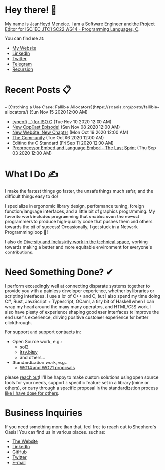 # Hey there! 🎉

My name is JeanHeyd Meneide. I am a Software Engineer and [the Project Editor for ISO/IEC JTC1 SC22 WG14 - Programming Languages, C](http://www.open-std.org/jtc1/sc22/wg14/www/contacts).

You can find me at:

- [My Website](https://ThePhD.github.io)
- [LinkedIn](https://www.linkedin.com/in/thephd)
- [Twitter](https://twitter.com/__phantomderp)
- [Telegram](https://t.me/thephantomderp)
- [Recursion](https://github.com/ThePhD)




# Recent Posts 📋

<!-- BLOG-POST-LIST:START -->- [Catching a Use Case: Fallible Allocators](https://soasis.org/posts/fallible-allocators/) (Sun Nov 15 2020 12:00 AM)
- [typeof(...) for ISO C](https://soasis.org/posts/typeof-for-iso-c-standard/) (Tue Nov 10 2020 12:00 AM)
- [New CppCast Episode!](https://soasis.org/posts/cppcast-unicode-c-c++-guest-co-host/) (Sun Nov 08 2020 12:00 AM)
- [New Website, New Chapter](https://soasis.org/posts/hello/) (Mon Oct 19 2020 12:00 AM)
- [The Community](https://thephd.github.io/the-community) (Tue Oct 06 2020 12:00 AM)
- [Editing the C Standard](https://thephd.github.io/editing-the-c-standard) (Fri Sep 11 2020 12:00 AM)
- [Preprocessor Embed and Language Embed - The Last Sprint](https://thephd.github.io/preprocessor-embed-std-embed-the-last-spring) (Thu Sep 03 2020 12:00 AM)
<!-- BLOG-POST-LIST:END -->




# What I Do ✍

I make the fastest things go faster, the unsafe things much safer, and the difficult things easy to do!

I specialize in ergonomic library design, performance tuning, foreign function/language interfaces, and a little bit of graphics programming. My favorite work includes programming that enables even the newest programmers to produce high-quality code that pushes them and others towards the pit of success! Occasionally, I get stuck in a Network Programming loop 💫!

I also do [Diversity and Inclusivity work in the technical space](https://www.youtube.com/watch?v=vaLKm9FE8oo), working towards making a better and more equitable environment for everyone's contributions.




# Need Something Done? ✔

I perform exceedingly well at connecting disparate systems together to provide you with a painless developer experience, whether by libraries or scripting interfaces. I use a lot of C++ and C, but I also spend my time doing C#, Rust, JavaScript + Typescript, OCaml, a tiny bit of Haskell when I can wrap my head around the many many operators, and HTML/CSS work. I also have plenty of experience shaping good user interfaces to improve the end user's experience, driving positive customer experience for better clickthrough.

For support and support contracts in:

- Open Source work, e.g.:
	- [sol2](https://github.com/ThePhD/sol2)
	- [itsy.bitsy](https://github.com/ThePhD/itsy_bitsy)
	- and others...
- Standardization work, e.g.:
	- [WG14 and WG21 proposals](https://ThePhD.github.io/portfolio/standard)

please [reach out](https://soasis.org/contact/opensource/)! I'll be happy to make custom solutions using open source tools for your needs, support a specific feature set in a library (mine or others), or carry through a specific proposal in the standardization process [like I have done for others](https://twitter.com/__phantomderp/status/1325853307307438081).




# Business Inquiries

If you need something more than that, feel free to reach out to Shepherd's Oasis! You can find us in various places, such as:

- [The Website](https://soasis.org)
- [LinkedIn](https://www.linkedin.com/company/shepherdsoasis/)
- [GitHub](https://github.com/soasis)
- [Twitter](https://twitter.com/ShepherdsOasis)
- [E-mail](mailto:inquiries@soasis.org)
